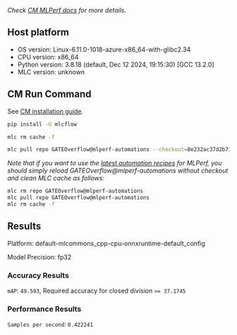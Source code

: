 *Check [CM MLPerf docs](https://docs.mlcommons.org/inference) for more details.*

## Host platform

* OS version: Linux-6.11.0-1018-azure-x86_64-with-glibc2.34
* CPU version: x86_64
* Python version: 3.8.18 (default, Dec 12 2024, 19:15:30) 
[GCC 13.2.0]
* MLC version: unknown

## CM Run Command

See [CM installation guide](https://docs.mlcommons.org/inference/install/).

```bash
pip install -U mlcflow

mlc rm cache -f

mlc pull repo GATEOverflow@mlperf-automations --checkout=8e232ac37d2b71394ce9d37bceb064a2162997ff


```
*Note that if you want to use the [latest automation recipes](https://docs.mlcommons.org/inference) for MLPerf,
 you should simply reload GATEOverflow@mlperf-automations without checkout and clean MLC cache as follows:*

```bash
mlc rm repo GATEOverflow@mlperf-automations
mlc pull repo GATEOverflow@mlperf-automations
mlc rm cache -f

```

## Results

Platform: default-mlcommons_cpp-cpu-onnxruntime-default_config

Model Precision: fp32

### Accuracy Results 
`mAP`: `49.593`, Required accuracy for closed division `>= 37.1745`

### Performance Results 
`Samples per second`: `0.422241`
